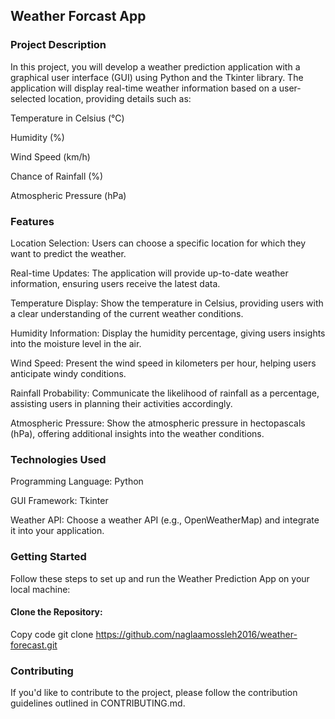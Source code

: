 ## Weather Forcast App
### Project Description
In this project, you will develop a weather prediction application with a graphical user interface (GUI) using Python and the Tkinter library. 
The application will display real-time weather information based on a user-selected location, providing details such as:

Temperature in Celsius (°C)

Humidity (%)

Wind Speed (km/h)

Chance of Rainfall (%)

Atmospheric Pressure (hPa)

### Features
Location Selection: Users can choose a specific location for which they want to predict the weather.

Real-time Updates: The application will provide up-to-date weather information, ensuring users receive the latest data.

Temperature Display: Show the temperature in Celsius, providing users with a clear understanding of the current weather conditions.

Humidity Information: Display the humidity percentage, giving users insights into the moisture level in the air.

Wind Speed: Present the wind speed in kilometers per hour, helping users anticipate windy conditions.

Rainfall Probability: Communicate the likelihood of rainfall as a percentage, assisting users in planning their activities accordingly.

Atmospheric Pressure: Show the atmospheric pressure in hectopascals (hPa), offering additional insights into the weather conditions.

### Technologies Used
Programming Language: Python

GUI Framework: Tkinter

Weather API: Choose a weather API (e.g., OpenWeatherMap) and integrate it into your application.

### Getting Started
Follow these steps to set up and run the Weather Prediction App on your local machine:

#### Clone the Repository:
Copy code
git clone https://github.com/naglaamossleh2016/weather-forecast.git

### Contributing
If you'd like to contribute to the project, please follow the contribution guidelines outlined in CONTRIBUTING.md.




